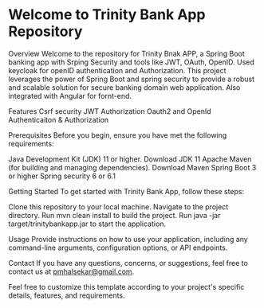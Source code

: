 # Welcome to Trinity Bank App Repository
Overview
Welcome to the repository for Trinity Bnak APP, a Spring Boot banking app with Srping Security and tools like JWT, OAuth, OpenID. Used keycloak for openID authentication and Authorization. This project leverages the power of Spring Boot and spring security to provide a robust and scalable solution for secure banking domain web application. Also integrated with Angular for fornt-end.

Features
Csrf security
JWT Authorization
Oauth2 and OpenId Authenticaiton & Authorization

Prerequisites
Before you begin, ensure you have met the following requirements:

Java Development Kit (JDK) 11 or higher. Download JDK 11
Apache Maven (for building and managing dependencies). Download Maven
Spring Boot 3 or higher
Spring security 6 or 6.1

Getting Started
To get started with Trinity Bank App, follow these steps:

Clone this repository to your local machine.
Navigate to the project directory.
Run mvn clean install to build the project.
Run java -jar target/trinitybankapp.jar to start the application.

Usage
Provide instructions on how to use your application, including any command-line arguments, configuration options, or API endpoints.

Contact
If you have any questions, concerns, or suggestions, feel free to contact us at pmhalsekar@gmail.com.

Feel free to customize this template according to your project's specific details, features, and requirements.
